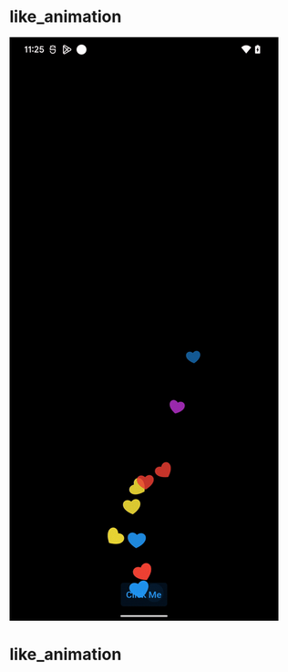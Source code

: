 # like_animation

![](https://github.com/AMBE1203/like_animation/blob/main/demo/like_animation.gif)

# like_animation
